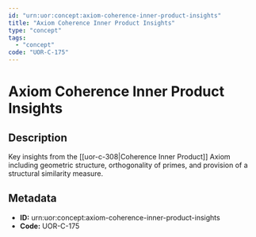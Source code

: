 ```yaml
---
id: "urn:uor:concept:axiom-coherence-inner-product-insights"
title: "Axiom Coherence Inner Product Insights"
type: "concept"
tags:
  - "concept"
code: "UOR-C-175"
---
```


# Axiom Coherence Inner Product Insights

## Description

Key insights from the [[uor-c-308|Coherence Inner Product]] Axiom including geometric structure, orthogonality of primes, and provision of a structural similarity measure.

## Metadata

- **ID:** urn:uor:concept:axiom-coherence-inner-product-insights
- **Code:** UOR-C-175
